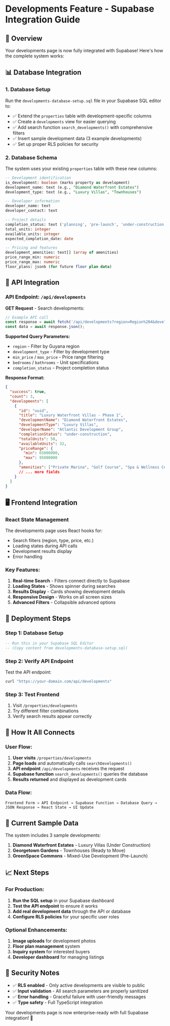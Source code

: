 # Developments Feature - Supabase Integration Guide

## 🎯 Overview
Your developments page is now fully integrated with Supabase! Here's how the complete system works:

## 📊 Database Integration

### **1. Database Setup**
Run the `developments-database-setup.sql` file in your Supabase SQL editor to:
- ✅ Extend the `properties` table with development-specific columns
- ✅ Create a `developments` view for easier querying  
- ✅ Add search function `search_developments()` with comprehensive filters
- ✅ Insert sample development data (3 example developments)
- ✅ Set up proper RLS policies for security

### **2. Database Schema**
The system uses your existing `properties` table with these new columns:
```sql
-- Development identification
is_development: boolean (marks property as development)
development_name: text (e.g., "Diamond Waterfront Estates")
development_type: text (e.g., "Luxury Villas", "Townhouses")

-- Developer information  
developer_name: text
developer_contact: text

-- Project details
completion_status: text ('planning', 'pre-launch', 'under-construction', 'ready-to-move', 'completed')
total_units: integer
available_units: integer
expected_completion_date: date

-- Pricing and features
development_amenities: text[] (array of amenities)
price_range_min: numeric
price_range_max: numeric
floor_plans: jsonb (for future floor plan data)
```

## 🔌 API Integration

### **API Endpoint: `/api/developments`**

**GET Request** - Search developments:
```typescript
// Example API call
const response = await fetch('/api/developments?region=Region%204&development_type=Luxury%20Villas&min_price=50000000');
const data = await response.json();
```

**Supported Query Parameters:**
- `region` - Filter by Guyana region
- `development_type` - Filter by development type
- `min_price` / `max_price` - Price range filtering
- `bedrooms` / `bathrooms` - Unit specifications
- `completion_status` - Project completion status

**Response Format:**
```json
{
  "success": true,
  "count": 3,
  "developments": [
    {
      "id": "uuid",
      "title": "Luxury Waterfront Villas - Phase 1",
      "developmentName": "Diamond Waterfront Estates", 
      "developmentType": "Luxury Villas",
      "developerName": "Atlantic Development Group",
      "completionStatus": "under-construction",
      "totalUnits": 50,
      "availableUnits": 32,
      "priceRange": {
        "min": 65000000,
        "max": 95000000
      },
      "amenities": ["Private Marina", "Golf Course", "Spa & Wellness Center"],
      // ... more fields
    }
  ]
}
```

## 🖥️ Frontend Integration

### **React State Management**
The developments page uses React hooks for:
- Search filters (region, type, price, etc.)
- Loading states during API calls
- Development results display
- Error handling

### **Key Features:**
1. **Real-time Search** - Filters connect directly to Supabase
2. **Loading States** - Shows spinner during searches
3. **Results Display** - Cards showing development details
4. **Responsive Design** - Works on all screen sizes
5. **Advanced Filters** - Collapsible advanced options

## 🚀 Deployment Steps

### **Step 1: Database Setup**
```sql
-- Run this in your Supabase SQL Editor
-- (Copy content from developments-database-setup.sql)
```

### **Step 2: Verify API Endpoint**
Test the API endpoint:
```bash
curl "https://your-domain.com/api/developments"
```

### **Step 3: Test Frontend**
1. Visit `/properties/developments`
2. Try different filter combinations
3. Verify search results appear correctly

## 🔧 How It All Connects

### **User Flow:**
1. **User visits** `/properties/developments`
2. **Page loads** and automatically calls `searchDevelopments()`
3. **API endpoint** `/api/developments` receives the request
4. **Supabase function** `search_developments()` queries the database
5. **Results returned** and displayed as development cards

### **Data Flow:**
```
Frontend Form → API Endpoint → Supabase Function → Database Query → JSON Response → React State → UI Update
```

## 🎨 Current Sample Data

The system includes 3 sample developments:
1. **Diamond Waterfront Estates** - Luxury Villas (Under Construction)
2. **Georgetown Gardens** - Townhouses (Ready to Move)  
3. **GreenSpace Commons** - Mixed-Use Development (Pre-Launch)

## 📈 Next Steps

### **For Production:**
1. **Run the SQL setup** in your Supabase dashboard
2. **Test the API endpoint** to ensure it works
3. **Add real development data** through the API or database
4. **Configure RLS policies** for your specific user roles

### **Optional Enhancements:**
1. **Image uploads** for development photos
2. **Floor plan management** system
3. **Inquiry system** for interested buyers
4. **Developer dashboard** for managing listings

## 🔐 Security Notes

- ✅ **RLS enabled** - Only active developments are visible to public
- ✅ **Input validation** - All search parameters are properly sanitized
- ✅ **Error handling** - Graceful failure with user-friendly messages
- ✅ **Type safety** - Full TypeScript integration

Your developments page is now enterprise-ready with full Supabase integration! 🎉
